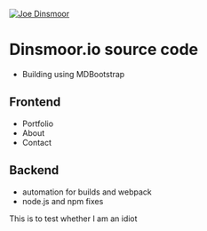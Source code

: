 [![Joe Dinsmoor](https://circleci.com/gh/joedinsmoor/dinsmoor.io.svg?style=shield)]([(https://app.circleci.com/pipelines/github/joedinsmoor/dinsmoor.io))
# Dinsmoor.io source code
-  Building using MDBootstrap

## Frontend
- Portfolio
- About
- Contact

## Backend
- automation for builds and webpack
- node.js and npm fixes


This is to test whether I am an idiot

  
